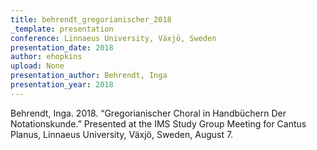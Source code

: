 ```yaml
---
title: behrendt_gregorianischer_2018
_template: presentation
conference: Linnaeus University, Växjö, Sweden
presentation_date: 2018
author: ehopkins
upload: None
presentation_author: Behrendt, Inga
presentation_year: 2018
---
```

Behrendt, Inga. 2018. “Gregorianischer Choral in Handbüchern Der Notationskunde.” Presented at the IMS Study Group Meeting for Cantus Planus, Linnaeus University, Växjö, Sweden, August 7.
